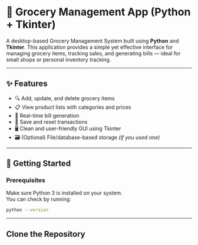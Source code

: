 # 🛒 Grocery Management App (Python + Tkinter)

A desktop-based Grocery Management System built using **Python** and **Tkinter**. This application provides a simple yet effective interface for managing grocery items, tracking sales, and generating bills — ideal for small shops or personal inventory tracking.

---

## ✨ Features

- 🔍 Add, update, and delete grocery items
- 📋 View product lists with categories and prices
- 🧾 Real-time bill generation
- 💾 Save and reset transactions
- 🖥️ Clean and user-friendly GUI using Tkinter
- 🗃️ (Optional) File/database-based storage *(if you used one)*

---

## 🚀 Getting Started

### Prerequisites
Make sure Python 3 is installed on your system.  
You can check by running:
```bash
python --version
```

---

## Clone the Repository
